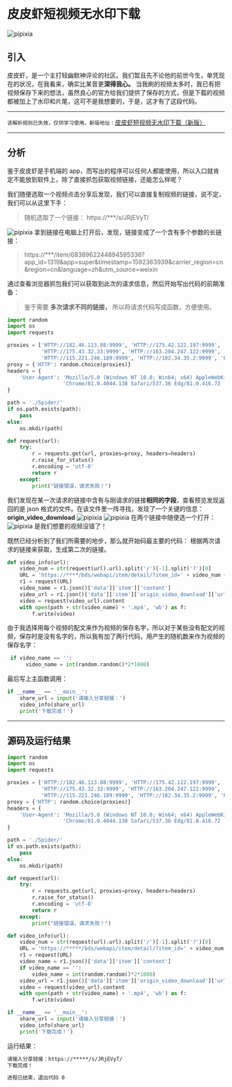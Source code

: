 # 皮皮虾短视频无水印下载

![pipixia](./img/pipixia.png)

## 引入

皮皮虾，是一个主打轻幽默神评论的社区。我们暂且先不论他的前世今生，单凭现在的状况，在我看来，确实比某音更**深得我心。**
当我刷的视频太多时，我已有把视频保存下来的想法，虽然良心的官方给我们提供了保存的方式，但是下载的视频都被加上了水印和片尾，这可不是我想要的，于是，这才有了这段代码。

---

`该解析规则已失效，仅供学习使用，新版地址：`[皮皮虾短视频无水印下载（新版）](./皮皮虾短视频无水印下载（新版）.md)

---

## 分析

鉴于皮皮虾是手机端的 app，而写出的程序可以任何人都能使用，所以入口就肯定不能放到软件上，除了直接抓包获取视频链接，还能怎么样呢？

我们随便选取一个视频点击分享后发现，我们可以直接复制视频的链接，说不定，我们可以从这里下手：

> 随机选取了一个链接： https://\*\*\*/s/JRjEVyT/

![pipixia](./img/pipixia1.jpg)
拿到链接在电脑上打开后，发现，链接变成了一个含有多个参数的长链接：

> https://\*\*\*/item/6838962244894595336?app_id=1319&app=super&timestamp=1592363939&carrier_region=cn&region=cn&language=zh&utm_source=weixin

通过查看浏览器抓包我们可以获取到此次的请求信息，然后开始写出代码的前期准备：

> 鉴于需要 **多次请求不同的链接，** 所以将请求代码写成函数，方便使用。

```python
import random
import os
import requests

proxies = ['HTTP://182.46.113.88:9999', 'HTTP://175.42.122.197:9999', 'HTTP://118.212.106.160:9999',
           'HTTP://175.43.32.33:9999', 'HTTP://163.204.247.122:9999', 'HTTP://115.218.0.69:9000',
           'HTTP://115.221.246.189:9999', 'HTTP://182.34.35.2:9999', 'HTTP://182.92.113.148:8118']
proxy = {'HTTP': random.choice(proxies)}
headers = {
    'User-Agent': 'Mozilla/5.0 (Windows NT 10.0; Win64; x64) AppleWebKit/537.36 (KHTML, like Gecko) '
                  'Chrome/81.0.4044.138 Safari/537.36 Edg/81.0.416.72 '
}

path = './Spider/'
if os.path.exists(path):
    pass
else:
    os.mkdir(path)

def request(url):
    try:
        r = requests.get(url, proxies=proxy, headers=headers)
        r.raise_for_status()
        r.encoding = 'utf-8'
        return r
    except:
        print("链接错误，请求失败！")
```

我们发现在某一次请求的链接中含有与刚请求的链接**相同的字段**，查看预览发现返回的是 json 格式的文件。在该文件里一阵寻找，发现了一个关键的信息：**origin_video_download**
![pipixia](./img/pipixia2.png)
![pipixia](./img/pipixia3.png)
在两个链接中随便选一个打开：
![pipixia](./img/pipixia4.png)
是我们想要的视频没错了！

既然已经分析到了我们所需要的地步，那么就开始码最主要的代码：
根据两次请求的链接来获取，生成第二次的链接。

```python
def video_info(url):
    video_num = str(request(url).url).split('/')[-1].split('?')[0]
    URL = 'https://****/bds/webapi/item/detail/?item_id=' + video_num + '&source=share'
    r1 = request(URL)
    video_name = r1.json()['data']['item']['content']
    video_url = r1.json()['data']['item']['origin_video_download']['url_list'][1]['url']
    video = request(video_url).content
    with open(path + str(video_name) + '.mp4', 'wb') as f:
        f.write(video)
```

由于我选择用每个视频的配文来作为视频的保存名字，所以对于某些没有配文的视频，保存时是没有名字的，所以我有加了两行代码，用产生的随机数来作为视频的保存名字：

```python
 if video_name == '':
      video_name = int(random.random()*2*1000)
```

最后写上主函数调用：

```python
if __name__ == '__main__':
    share_url = input('请输入分享链接：')
    video_info(share_url)
    print('下载完成！')
```

---

## 源码及运行结果

```python
import random
import os
import requests

proxies = ['HTTP://182.46.113.88:9999', 'HTTP://175.42.122.197:9999', 'HTTP://118.212.106.160:9999',
           'HTTP://175.43.32.33:9999', 'HTTP://163.204.247.122:9999', 'HTTP://115.218.0.69:9000',
           'HTTP://115.221.246.189:9999', 'HTTP://182.34.35.2:9999', 'HTTP://182.92.113.148:8118']
proxy = {'HTTP': random.choice(proxies)}
headers = {
    'User-Agent': 'Mozilla/5.0 (Windows NT 10.0; Win64; x64) AppleWebKit/537.36 (KHTML, like Gecko) '
                  'Chrome/81.0.4044.138 Safari/537.36 Edg/81.0.416.72 '
}

path = './Spider/'
if os.path.exists(path):
    pass
else:
    os.mkdir(path)

def request(url):
    try:
        r = requests.get(url, proxies=proxy, headers=headers)
        r.raise_for_status()
        r.encoding = 'utf-8'
        return r
    except:
        print("链接错误，请求失败！")

def video_info(url):
    video_num = str(request(url).url).split('/')[-1].split('?')[0]
    URL = 'https://*****/bds/webapi/item/detail/?item_id=' + video_num + '&source=share'
    r1 = request(URL)
    video_name = r1.json()['data']['item']['content']
    if video_name == '':
        video_name = int(random.random()*2*1000)
    video_url = r1.json()['data']['item']['origin_video_download']['url_list'][1]['url']
    video = request(video_url).content
    with open(path + str(video_name) + '.mp4', 'wb') as f:
        f.write(video)

if __name__ == '__main__':
    share_url = input('请输入分享链接：')
    video_info(share_url)
    print('下载完成！')
```

运行结果：

```bash
请输入分享链接：https://*****/s/JRjEVyT/
下载完成！

进程已结束，退出代码 0
```
